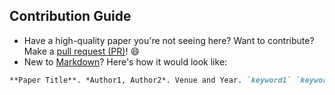 ## Contribution Guide

- Have a high-quality paper you're not seeing here? Want to contribute? Make a [pull request (PR)](https://github.com/hiyouga/Survey-readme-template/pulls)! 😄
- New to [Markdown](https://www.markdownguide.org/cheat-sheet/)? Here's how it would look like:

```markdown
**Paper Title**. *Author1, Author2*. Venue and Year. `keyword1` `keyword2` [[pdf]](pdf link) [[code]](code link)
```
